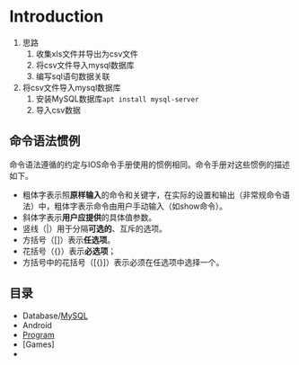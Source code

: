 # Introduction

1. 思路
    1. 收集xls文件并导出为csv文件
    2. 将csv文件导入mysql数据库
    3. 编写sql语句数据关联
2. 将csv文件导入mysql数据库
    1. 安装MySQL数据库`apt install mysql-server`
    2. 导入csv数据

## 命令语法惯例

命令语法遵循的约定与IOS命令手册使用的惯例相同。命令手册对这些惯例的描述如下。
- 粗体字表示照**原样输入**的命令和关键字，在实际的设置和输出（非常规命令语法）中，粗体字表示命令由用户手动输入（如show命令）。
- 斜体字表示**用户应提供**的具体值参数。
- 竖线（|）用于分隔**可选的**、互斥的选项。
- 方括号（[]）表示**任选项**。
- 花括号（{}）表示**必选项**；
- 方括号中的花括号（[{}]）表示必须在任选项中选择一个。

## 目录

- Database/[MySQL](./MySQL.md)
- Android
- [Program](07.Program/Program.md)
- [Games]
- 